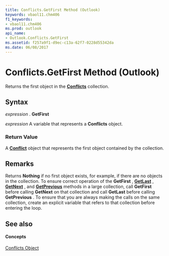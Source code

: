 ```yaml
---
title: Conflicts.GetFirst Method (Outlook)
keywords: vbaol11.chm406
f1_keywords:
- vbaol11.chm406
ms.prod: outlook
api_name:
- Outlook.Conflicts.GetFirst
ms.assetid: f257a9f1-d9ec-c13a-62f7-0228d55342da
ms.date: 06/08/2017
---
```



# Conflicts.GetFirst Method (Outlook)

Returns the first object in the **[Conflicts](conflicts-object-outlook.md)** collection.


## Syntax

 _expression_ . **GetFirst**

 _expression_ A variable that represents a **Conflicts** object.


### Return Value

A **[Conflict](conflict-object-outlook.md)** object that represents the first object contained by the collection.


## Remarks

Returns **Nothing** if no first object exists, for example, if there are no objects in the collection. To ensure correct operation of the **GetFirst** , **[GetLast](conflicts-getlast-method-outlook.md)** , **[GetNext](conflicts-getnext-method-outlook.md)** , and **[GetPrevious](conflicts-getprevious-method-outlook.md)** methods in a large collection, call **GetFirst** before calling **GetNext** on that collection and call **GetLast** before calling **GetPrevious** . To ensure that you are always making the calls on the same collection, create an explicit variable that refers to that collection before entering the loop.


## See also


#### Concepts


[Conflicts Object](conflicts-object-outlook.md)

